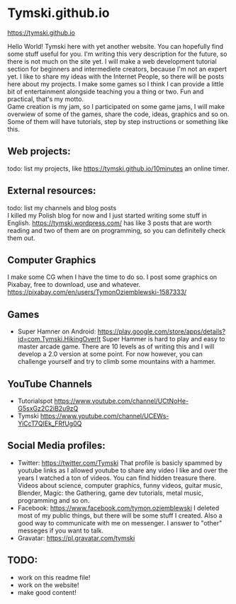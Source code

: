 # Tymski.github.io

https://tymski.github.io

Hello World! Tymski here with yet another website. You can hopefully find some stuff useful for you. I'm writing this very description for the future, so there is not much on the site yet. I will make a web development tutorial section for beginners and intermediete creators, because I'm not an expert yet. I like to share my ideas with the Internet People, so there will be posts here about my projects. I make some games so I think I can provide a little bit of entertainment alongside teaching you a thing or two. Fun and practical, that's my motto.  
Game creation is my jam, so I participated on some game jams, I will make overwiew of some of the games, share the code, ideas, graphics and so on. Some of them will have tutorials, step by step instructions or something like this.

## Web projects:
todo: list my projects, like https://tymski.github.io/10minutes an online timer.

## External resources:
todo: list my channels and blog posts  
I killed my Polish blog for now and I just started writing some stuff in English. https://tymski.wordpress.com/ has like 3 posts that are worth reading and two of them are on programming, so you can definitelly check them out.

## Computer Graphics
I make some CG when I have the time to do so. I post some graphics on Pixabay, free to download, use and whatever. https://pixabay.com/en/users/TymonOziemblewski-1587333/

## Games
* Super Hamner on Android: https://play.google.com/store/apps/details?id=com.Tymski.HikingOverIt Super Hammer is hard to play and easy to master arcade game. There are 10 levels as of writing this and I will develop a 2.0 version at some point. For now however, you can challenge yourself and try to climb some mountains with a hammer.

## YouTube Channels
* Tutorialspot https://www.youtube.com/channel/UCtNoHe-G5sxGz2C2iB2u9zQ
* Tymski https://www.youtube.com/channel/UCEWs-YiCcT7QIEk_FRfUg0Q

## Social Media profiles:
* Twitter: https://twitter.com/Tymski That profile is basicly spammed by youtube links as I allowed youtube to share any video I like and over the years I watched a ton of videos. You can find hidden treasure there. Videos about science, computer graphics, funny videos, guitar music, Blender, Magic: the Gathering, game dev tutorials, metal music, programming and so on.
* Facebook: https://www.facebook.com/tymon.oziemblewski I deleted most of my public things, but there will be some stuff I created. Also a good way to communicate with me on messenger. I answer to "other" messeges if you want to talk.
* Gravatar: https://pl.gravatar.com/tymski 

## TODO:
* work on this readme file!
* work on the website!
* make good content!
